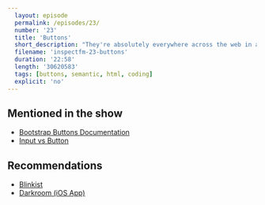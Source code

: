 ```yaml
---
  layout: episode
  permalink: /episodes/23/
  number: '23'
  title: 'Buttons'
  short_description: "They're absolutely everywhere across the web in all sorts of shapes and sizes. Buttons are one of the most fundamental HTML elements, so lets make sure we're using them correctly."
  filename: 'inspectfm-23-buttons'
  duration: '22:58'
  length: '30620583'
  tags: [buttons, semantic, html, coding]
  explicit: 'no'
---
```


## Mentioned in the show
- [Bootstrap Buttons Documentation](https://getbootstrap.com/docs/4.3/components/buttons/)
- [Input vs Button](https://stackoverflow.com/questions/7117639/input-type-submit-vs-button-tag-are-they-interchangeable/)


## Recommendations
- [Blinkist](https://www.blinkist.com)
- [Darkroom (iOS App)](http://darkroom.co)
